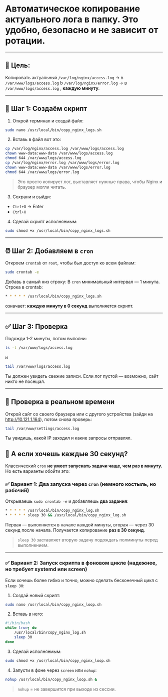 # Автоматическое копирование актуального лога в папку. Это удобно, безопасно и не зависит от ротации.

---

## 📌 Цель:
Копировать актуальный `/var/log/nginx/access.log` → в `/var/www/logs/access.log`
b
`/var/log/nginx/error.log` → в `/var/www/logs/access.log`
, **каждую минуту**.

---

## 🔧 Шаг 1: Создаём скрипт

1. Открой терминал и создай файл:

```bash
sudo nano /usr/local/bin/copy_nginx_logs.sh
```

2. Вставь в файл вот это:

```bash
cp /var/log/nginx/access.log /var/www/logs/access.log
chown www-data:www-data /var/www/logs/access.log
chmod 644 /var/www/logs/access.log
cp /var/log/nginx/error.log /var/www/logs/error.log
chown www-data:www-data /var/www/logs/error.log
chmod 644 /var/www/logs/error.log
```

> Это просто копирует лог, выставляет нужные права, чтобы Nginx и браузер могли читать.

3. Сохрани и выйди:
- `Ctrl+O` → Enter
- `Ctrl+X`

4. Сделай скрипт исполняемым:

```bash
sudo chmod +x /usr/local/bin/copy_nginx_logs.sh
```
---
## ⏰ Шаг 2: Добавляем в `cron`

Откроем `crontab` от `root`, чтобы был доступ ко всем файлам:

```bash
sudo crontab -e
```

Добавь в самый низ строку:
В `cron` минимальный интервал — 1 минута. Строка в crontab:
```bash
* * * * * /usr/local/bin/copy_nginx_logs.sh
```
означает: **каждую минуту в 0 секунд** выполняется скрипт.

---

## ✅ Шаг 3: Проверка

Подожди 1-2 минуты, потом выполни:

```bash
ls -l /var/www/logs/access.log
```

и

```bash
tail /var/www/logs/access.log
```

Ты должен увидеть свежие записи. Если лог пустой — возможно, сайт никто не посещал.

---

## 🧪 Проверка в реальном времени

Открой сайт со своего браузера или с другого устройства (зайди на http://10.121.1.164), потом снова проверь:

```bash
tail /var/www/settings/access.log
```

Ты увидишь, какой IP заходил и какие запросы отправлял.

## 🤔 А если хочешь каждые 30 секунд?
Классический `cron` **не умеет запускать задачи чаще, чем раз в минуту.** Но есть варианты обойти это:


### ✅ **Вариант 1: Два запуска через `cron` (немного костыль, но рабочий)**

Открываешь `sudo crontab -e` и добавляешь **два задания**:

```bash
* * * * * /usr/local/bin/copy_nginx_log.sh
* * * * * sleep 30 && /usr/local/bin/copy_nginx_log.sh
```

Первая — выполняется в начале каждой минуты, вторая — через 30 секунд после начала. Получается копирование **раз в 30 секунд**.

> `sleep 30` заставляет вторую задачу подождать полминуты перед выполнением.

---

### ✅ **Вариант 2: Запуск скрипта в фоновом цикле (надежнее, но требует systemd или screen)**

Если хочешь более гибко и точно, можно сделать бесконечный цикл с `sleep 30`:

1. Создай новый скрипт:

```bash
sudo nano /usr/local/bin/copy_nginx_loop.sh
```

2. Вставь в него:

```bash
#!/bin/bash
while true; do
    /usr/local/bin/copy_nginx_log.sh
    sleep 30
done
```

3. Сделай исполняемым:

```bash
sudo chmod +x /usr/local/bin/copy_nginx_loop.sh
```

4. Запусти в фоне через `screen` или `nohup`:

```bash
nohup /usr/local/bin/copy_nginx_loop.sh &
```

> `nohup` = не завершится при выходе из сессии.

